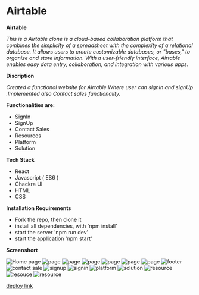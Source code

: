 # Airtable
**Airtable**

*This is a Airtable  clone is a cloud-based collaboration platform that combines the simplicity of a spreadsheet with the complexity of a relational database. It allows users to create customizable databases, or "bases," to organize and store information. With a user-friendly interface, Airtable enables easy data entry, collaboration, and integration with various apps.*

**Discription**

*Created a functional website for Airtable.Where user can signIn and signUp .Implemented also Contact sales functionality.*

**Functionalities are:**

* SignIn
* SignUp
* Contact Sales
* Resources
* Platform
* Solution

**Tech Stack**

* React
* Javascript ( ES6 )
* Chackra UI
* HTML
* CSS

**Installation Requirements**

* Fork the repo, then clone it
* install all dependencies, with 'npm install'
* start the server 'npm run dev'
* start the application 'npm start'

**Screenshort**

![Home page](<Airtable/src/file/Screenshot 2023-11-17 165121.png>)
![page](<Airtable/src/file/Screenshot 2023-11-17 171119.png>)
![page](<Airtable/src/file/Screenshot 2023-11-17 165142.png>)
![page](<Airtable/src/file/Screenshot 2023-11-17 171106.png>)
![page](<Airtable/src/file/Screenshot 2023-11-17 170925.png>)
![page](<Airtable/src/file/Screenshot 2023-11-17 165204.png>)
![page](<Airtable/src/file/Screenshot 2023-11-17 165253.png>)
![footer](<Airtable/src/file/Screenshot 2023-11-17 165619.png>)
![contact sale](<Airtable/src/file/Screenshot 2023-11-17 165638.png>)
![signup](<Airtable/src/file/Screenshot 2023-11-17 165653.png>)
![signin](<Airtable/src/file/Screenshot 2023-11-17 165711.png>)
![platform](<Airtable/src/file/Screenshot 2023-11-17 165728.png>)
![solution](<Airtable/src/file/Screenshot 2023-11-17 165740.png>)
![resource](<Airtable/src/file/Screenshot 2023-11-17 165756.png>)
![resouce](<Airtable/src/file/Screenshot 2023-11-17 165805.png>)
![resource](<Airtable/src/file/Screenshot 2023-11-17 165815.png>)

[deploy link](https://aritable-icgd9nfub-prachi-mishra.vercel.app/)